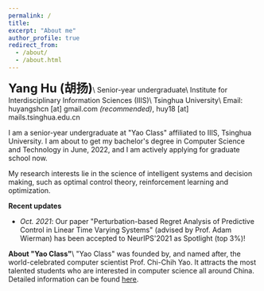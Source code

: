```yaml
---
permalink: /
title:
excerpt: "About me"
author_profile: true
redirect_from: 
  - /about/
  - /about.html
---
```


<b><font size=5>Yang Hu (胡扬)</font></b>\\
Senior-year undergraduate\\
Institute for Interdisciplinary Information Sciences (IIIS)\\
Tsinghua University\\
Email: huyangshcn [at] gmail.com *(recommended)*, huy18 [at] mails.tsinghua.edu.cn

I am a senior-year undergraduate at "Yao Class" affiliated to IIIS, Tsinghua University. I am about to get my bachelor's degree in Computer Science and Technology in June, 2022, and I am actively applying for graduate school now.

My research interests lie in the science of intelligent systems and decision making, such as optimal control theory, reinforcement learning and optimization.

**Recent updates**
+ *Oct. 2021*: Our paper "Perturbation-based Regret Analysis of Predictive Control in Linear Time Varying Systems" (advised by Prof. Adam Wierman) has been accepted to NeurIPS'2021 as Spotlight (top 3%)!

**About "Yao Class"**\\
"Yao Class" was founded by, and named after, the world-celebrated computer scientist Prof. Chi-Chih Yao. It attracts the most talented students who are interested in computer science all around China. Detailed information can be found [here](https://iiis.tsinghua.edu.cn/en/yaoclass/).